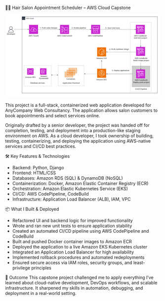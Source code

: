 💇‍♀️ Hair Salon Appointment Scheduler – AWS Cloud Capstone

![Architecture Diagram](lab10.png)

This project is a full-stack, containerized web application developed for AnyCompany Web Consultancy. The application allows salon customers to book appointments and select services online.

Originally drafted by a senior developer, the project was handed off for completion, testing, and deployment into a production-like staging environment on AWS. As a cloud developer, I took ownership of building, testing, containerizing, and deploying the application using AWS-native services and CI/CD best practices.

🛠️ Key Features & Technologies
- Backend: Python, Django
- Frontend: HTML/CSS 
- Databases: Amazon RDS (SQL) & DynamoDB (NoSQL)
- Containerization: Docker, Amazon Elastic Container Registry (ECR)
- Orchestration: Amazon Elastic Kubernetes Service (EKS)
- CI/CD: AWS CodePipeline, CodeBuild
- Infrastructure: Application Load Balancer (ALB), IAM, VPC

📦 What I Built & Deployed
- Refactored UI and backend logic for improved functionality
- Wrote and ran new unit tests to ensure application stability
- Created an automated CI/CD pipeline using AWS CodePipeline and CodeBuild
- Built and pushed Docker container images to Amazon ECR
- Deployed the application to a live Amazon EKS Kubernetes cluster
- Integrated an Application Load Balancer for high availability
- Implemented rollback procedures and automated redeployments
- Ensured secure access via IAM roles, security groups, and least-privilege principles

🚀 Outcome
This capstone project challenged me to apply everything I’ve learned about cloud-native development, DevOps workflows, and scalable infrastructure. It sharpened my skills in automation, debugging, and deployment in a real-world setting. 

